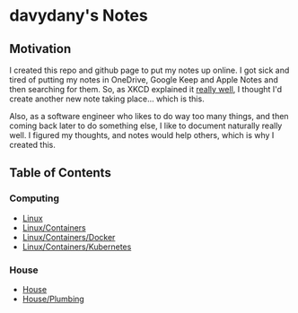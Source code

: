 # davydany's Notes 

## Motivation

I created this repo and github page to put my notes up online. I got sick and tired 
of putting my notes in OneDrive, Google Keep and Apple Notes and then searching for
them. So, as XKCD explained it <a href="https://xkcd.com/927/" target="_blank">really well</a>, 
I thought I'd create another new note taking place... which is this.

Also, as a software engineer who likes to do way too many things, and then coming back later to 
do something else, I like to document naturally really well. I figured my thoughts, and notes would
help others, which is why I created this.

## Table of Contents

### Computing
* [Linux](./linux/README.md)
* [Linux/Containers](./linux/containers/README.md)
* [Linux/Containers/Docker](./linux/containers/docker/README.md)
* [Linux/Containers/Kubernetes](./linux/containers/kubernetes/README.md)

### House
* [House](./house/README.md)
* [House/Plumbing](./house/plumbing/README.md)
